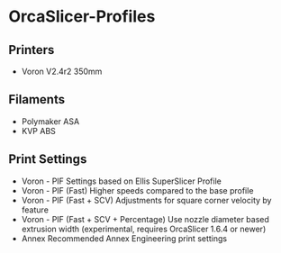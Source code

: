 # OrcaSlicer-Profiles

## Printers

- Voron V2.4r2 350mm

## Filaments

- Polymaker ASA
- KVP ABS

## Print Settings

- Voron - PIF
  Settings based on Ellis SuperSlicer Profile
- Voron - PIF (Fast)
  Higher speeds compared to the base profile
- Voron - PIF (Fast + SCV)
  Adjustments for square corner velocity by feature
- Voron - PIF (Fast + SCV + Percentage)
  Use nozzle diameter based extrusion width (experimental, requires OrcaSlicer 1.6.4 or newer)
- Annex
  Recommended Annex Engineering print settings
